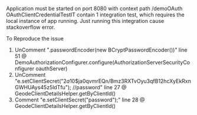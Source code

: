 Application must be started on port 8080 with context path /demoOAuth
OAuthClientCredentialTestIT contain 1 integration test, which requires the local instance of app running.
Just running this integration cause stackoverflow error.

To Reproduce the issue
1. UnComment ".passwordEncoder(new BCryptPasswordEncoder())" line 51 @ DemoAuthorizationConfigurer.configure(AuthorizationServerSecurityConfigurer oauthServer)
2. UnComment "e.setClientSecret("$2a$10$ja0qvmrEQn/Bmz3RXTvOyu3qfB12hcXyEkRxnGWHUAys45z5ldTfu"); //password" line 27 @ GeodeClientDetailsHelper.getByClientId()
2. Comment "e.setClientSecret("password");" line 28 @ GeodeClientDetailsHelper.getByClientId()

